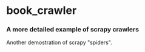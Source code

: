 # book_crawler
### A more detailed example of scrapy crawlers
Another demostration of scrapy "spiders".
